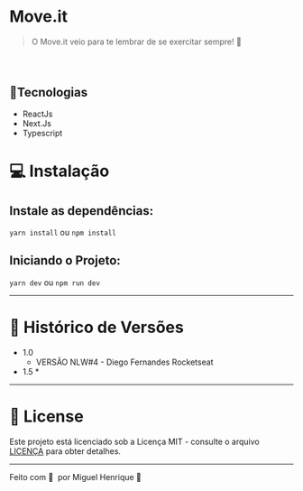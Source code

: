 # Move.it
> O Move.it veio para te lembrar de se exercitar sempre! 💜
<h1 align='center'>
   <img src'https://github.com/miguelhp373/NLW4_Trilha_React_Js/blob/main/public/logo-full.svg'/>
</h1>

## :rocket:Tecnologias
* ReactJs
* Next.Js
* Typescript

# 💻 Instalação

## Instale as dependências:

```yarn install``` ou ```npm install```

## Iniciando o Projeto:

`yarn dev` ou `npm run dev`
***
# :paperclip: Histórico de Versões
* 1.0
    * VERSÃO NLW#4 - Diego Fernandes Rocketseat
* 1.5
   *
***
# 📝 License

Este projeto está licenciado sob a Licença MIT - consulte o arquivo [LICENÇA](LICENSE) para obter detalhes.

***

Feito com 💜 &nbsp;por Miguel Henrique 👋

